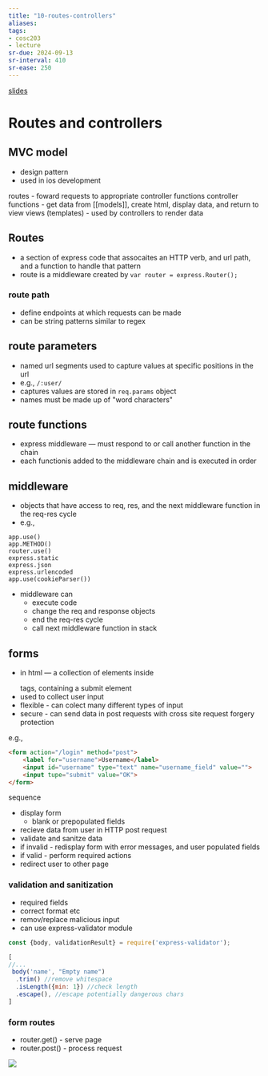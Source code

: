 ```yaml
---
title: "10-routes-controllers"
aliases: 
tags: 
- cosc203
- lecture
sr-due: 2024-09-13
sr-interval: 410
sr-ease: 250
---
```


[slides](https://blackboard.otago.ac.nz/bbcswebdav/pid-2971203-dt-content-rid-19033355_1/courses/COSC203_S2DNI_2022/COSC203_lecture10%281%29.pdf)

# Routes and controllers
## MVC model
- design pattern
- used in ios development

routes - foward requests to appropriate controller functions
controller functions - get data from [[models]], create html, display data, and return to view
views (templates) - used by controllers to render data

## Routes
 - a section of express code that assocaites an HTTP verb, and url path, and a function to handle that pattern
 - route is a middleware created by `var router = express.Router();`

### route path
- define endpoints at which requests can be made
- can be string patterns similar to regex

## route parameters
- named url segments used to capture values at specific positions in the url
- e.g., `/:user/`
- captures values are stored in `req.params` object
- names must be made up of "word characters"

## route functions
- express middleware — must respond to or call another function in the chain
- each functionis added to the middleware chain and is executed in order

## middleware
- objects that have access to req, res, and the next middleware function in the req-res cycle
- e.g.,
```
app.use()
app.METHOD()
router.use()
express.static
express.json
express.urlencoded
app.use(cookieParser())
```

- middleware can
	- execute code
	- change the req and response objects
	- end the req-res cycle
	- call next middleware function in stack

## forms
- in html — a  collection of elements inside <form></form> tags, containing a submit element
- used to collect user input
- flexible - can colect many different types of input
- secure - can send data in post requests with cross site request forgery protection

e.g., 
``` html
<form action="/login" method="post">
	<label for="username">Username</label>
	<input id="username" type="text" name="username_field" value="">
	<input tupe="submit" value="OK">
</form>
```

sequence
- display form
	- blank or prepopulated fields
- recieve data from user in HTTP post request
- validate and sanitze data
- if invalid - redisplay form with error messages, and user populated fields
- if valid - perform required actions
- redirect user to other page

### validation and sanitization
- required fields
- correct format etc
- remov/replace malicious input
- can use express-validator module

``` js
const {body, validationResult} = require('express-validator');

[
//...
 body('name', "Empty name")
  .trim() //remove whitespace
  .isLength({min: 1}) //check length
  .escape(), //escape potentially dangerous chars
]
```

### form routes
- router.get() - serve page
- router.post() - process request

![](https://i.imgur.com/H1BXggu.png)
